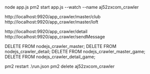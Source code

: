 node app.js
pm2 start app.js --watch --name aj52zxcom_crawler


http://localhost:9920/app_crawler/master/club
http://localhost:9920/app_crawler/master/loft

http://localhost:9920/app_crawler/detail
http://localhost:9920/app_crawler/sendMessage



DELETE FROM nodejs_crawler_master;
DELETE FROM nodejs_crawler_detail;
DELETE FROM nodejs_crawler_master_game;
DELETE FROM nodejs_crawler_detail_game;


pm2 restart .\run.json
pm2 delete aj52zxcom_crawler